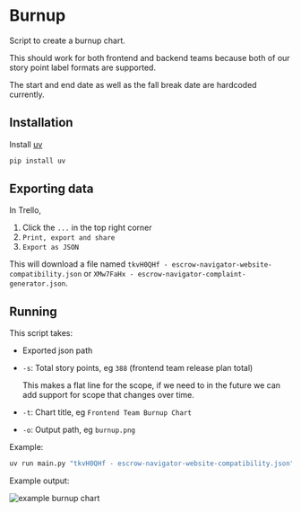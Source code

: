 # Burnup

Script to create a burnup chart.

This should work for both frontend and backend teams because both of our
story point label formats are supported.

The start and end date as well as the fall break date are hardcoded currently.

## Installation

Install [uv](https://docs.astral.sh/uv/getting-started/installation/)

```sh
pip install uv
```

## Exporting data

In Trello,

1. Click the `...` in the top right corner
2. `Print, export and share`
3. `Export as JSON`

This will download a file named `tkvH0QHf - escrow-navigator-website-compatibility.json`
or `XMw7FaHx - escrow-navigator-complaint-generator.json`.

## Running

This script takes:

- Exported json path
- `-s`: Total story points, eg `388` (frontend team release plan total)

  This makes a flat line for the scope, if we need to in the future we can add support for
  scope that changes over time.

- `-t`: Chart title, eg `Frontend Team Burnup Chart`

- `-o`: Output path, eg `burnup.png`

Example:

```sh
uv run main.py "tkvH0QHf - escrow-navigator-website-compatibility.json" -t "Frontend Team Burnup Chart" -o burnup.png -s 388
```

Example output:

![example burnup chart](https://github.com/user-attachments/assets/05ad92a1-beb7-4f59-8bbb-941dcc7648f1)
